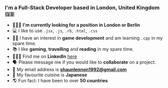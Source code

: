 ### I'm a Full-Stack Developer based in London, United Kingdom 🇬🇧

- 👨🏻‍💻 **I'm currently looking for a position in London or Berlin**
- 💻 I like to use <code>.jsx</code>, <code>.js</code>, <code>.rb</code>, <code>.html</code>, <code>.css</code>
- 👨‍🎓 I have an interest in **game development** and am learning <code>.cpp</code> in my spare time.
- 📚 I like **gaming**, **travelling** and **reading** in my spare time.
- 👨🏻‍💼 Find me on **LinkedIn** [here](https://www.linkedin.com/in/mrshaunlennon/)
- 🗣 Please message me if you would like to **collaborate** on a project.
- 📩 My email address is **shaunlennon1992@gmail.com**
- 🍣 My favourite cuisine is **Japanese**
- 🌎 Fun fact: I have been to over **50 countries**
